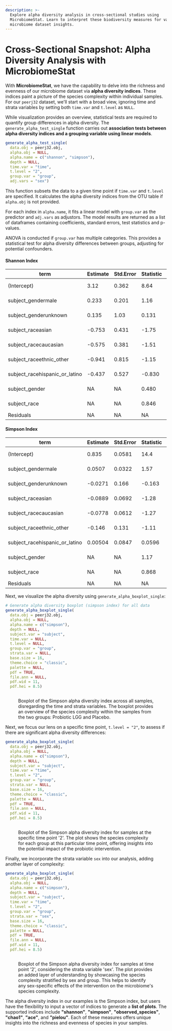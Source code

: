 ```yaml
---
description: >-
  Explore alpha diversity analysis in cross-sectional studies using
  MicrobiomeStat. Learn to interpret these biodiversity measures for valuable
  microbiome dataset insights.
---
```


# Cross-Sectional Snapshot: Alpha Diversity Analysis with MicrobiomeStat

With **MicrobiomeStat**, we have the capability to delve into the richness and evenness of our microbiome dataset via **alpha diversity indices**. These indices paint a picture of the species complexity within individual samples. For our `peerj32` dataset, we'll start with a broad view, ignoring time and strata variables by setting both `time.var` and `t.level` as `NULL`.

While visualization provides an overview, statistical tests are required to quantify group differences in alpha diversity. The `generate_alpha_test_single` function carries out **association tests between alpha diversity indices and a grouping variable using linear models**.

```r
generate_alpha_test_single(
  data.obj = peerj32.obj,
  alpha.obj = NULL, 
  alpha.name = c("shannon", "simpson"),
  depth = NULL,
  time.var = "time",
  t.level = "2",
  group.var = "group",
  adj.vars = "sex")
```

This function subsets the data to a given time point if `time.var` and `t.level` are specified. It calculates the alpha diversity indices from the OTU table if `alpha.obj` is not provided.

For each index in `alpha.name`, it fits a linear model with `group.var` as the predictor and `adj.vars` as adjustors. The model results are returned as a list of dataframes containing coefficients, standard errors, test statistics and p-values.

ANOVA is conducted if `group.var` has multiple categories. This provides a statistical test for alpha diversity differences between groups, adjusting for potential confounders.

#### Shannon Index

| term                              | Estimate | Std.Error | Statistic | P.Value  |
| --------------------------------- | -------- | --------- | --------- | -------- |
| (Intercept)                       | 3.12     | 0.362     | 8.64      | 5.40e-14 |
| subject\_gendermale               | 0.233    | 0.201     | 1.16      | 2.47e-1  |
| subject\_genderunknown            | 0.135    | 1.03      | 0.131     | 8.96e-1  |
| subject\_raceasian                | -0.753   | 0.431     | -1.75     | 8.32e-2  |
| subject\_racecaucasian            | -0.575   | 0.381     | -1.51     | 1.34e-1  |
| subject\_raceethnic\_other        | -0.941   | 0.815     | -1.15     | 2.51e-1  |
| subject\_racehispanic\_or\_latino | -0.437   | 0.527     | -0.830    | 4.08e-1  |
| subject\_gender                   | NA       | NA        | 0.480     | 6.20e-1  |
| subject\_race                     | NA       | NA        | 0.846     | 4.99e-1  |
| Residuals                         | NA       | NA        | NA        | NA       |

#### Simpson Index

| term                              | Estimate | Std.Error | Statistic | P.Value  |
| --------------------------------- | -------- | --------- | --------- | -------- |
| (Intercept)                       | 0.835    | 0.0581    | 14.4      | 7.03e-27 |
| subject\_gendermale               | 0.0507   | 0.0322    | 1.57      | 1.19e-1  |
| subject\_genderunknown            | -0.0271  | 0.166     | -0.163    | 8.70e-1  |
| subject\_raceasian                | -0.0889  | 0.0692    | -1.28     | 2.02e-1  |
| subject\_racecaucasian            | -0.0778  | 0.0612    | -1.27     | 2.07e-1  |
| subject\_raceethnic\_other        | -0.146   | 0.131     | -1.11     | 2.68e-1  |
| subject\_racehispanic\_or\_latino | 0.00504  | 0.0847    | 0.0596    | 9.53e-1  |
| subject\_gender                   | NA       | NA        | 1.17      | 3.13e-1  |
| subject\_race                     | NA       | NA        | 0.868     | 4.86e-1  |
| Residuals                         | NA       | NA        | NA        | NA       |

Next, we visualize the alpha diversity using `generate_alpha_boxplot_single`:

```r
# Generate alpha diversity boxplot (simpson index) for all data
generate_alpha_boxplot_single(
  data.obj = peerj32.obj,
  alpha.obj = NULL,
  alpha.name = c("simpson"),
  depth = NULL,
  subject.var = "subject",
  time.var = NULL,
  t.level = NULL,
  group.var = "group",
  strata.var = NULL,
  base.size = 16,
  theme.choice = "classic",
  palette = NULL,
  pdf = TRUE,
  file.ann = NULL,
  pdf.wid = 11,
  pdf.hei = 8.5)
```

<figure><img src="../.gitbook/assets/Screenshot 2023-06-11 at 19.45.33.png" alt=""><figcaption><p>Boxplot of the Simpson alpha diversity index across all samples, disregarding the time and strata variables. The boxplot provides an overview of the species complexity within the samples from the two groups: Probiotic LGG and Placebo.</p></figcaption></figure>

Next, we focus our lens on a specific time point, `t.level = "2"`, to assess if there are significant alpha diversity differences:

```r
generate_alpha_boxplot_single(
  data.obj = peerj32.obj,
  alpha.obj = NULL,
  alpha.name = c("simpson"),
  depth = NULL,
  subject.var = "subject",
  time.var = "time",
  t.level = "2",
  group.var = "group",
  strata.var = NULL,
  base.size = 16,
  theme.choice = "classic",
  palette = NULL,
  pdf = TRUE,
  file.ann = NULL,
  pdf.wid = 11,
  pdf.hei = 8.5)
```

<figure><img src="../.gitbook/assets/Screenshot 2023-06-11 at 19.46.41.png" alt=""><figcaption><p>Boxplot of the Simpson alpha diversity index for samples at the specific time point '2'. The plot shows the species complexity for each group at this particular time point, offering insights into the potential impact of the probiotic intervention.</p></figcaption></figure>

Finally, we incorporate the strata variable `sex` into our analysis, adding another layer of complexity:

```r
generate_alpha_boxplot_single(
  data.obj = peerj32.obj,
  alpha.obj = NULL,
  alpha.name = c("simpson"),
  depth = NULL,
  subject.var = "subject",
  time.var = "time",
  t.level = "2",
  group.var = "group",
  strata.var = "sex",
  base.size = 16,
  theme.choice = "classic",
  palette = NULL,
  pdf = TRUE,
  file.ann = NULL,
  pdf.wid = 11,
  pdf.hei = 8.5)
```

<figure><img src="../.gitbook/assets/Screenshot 2023-06-11 at 19.47.28.png" alt=""><figcaption><p>Boxplot of the Simpson alpha diversity index for samples at time point '2', considering the strata variable 'sex'. The plot provides an added layer of understanding by showcasing the species complexity stratified by sex and group. This helps to identify any sex-specific effects of the intervention on the microbiome's species complexity.</p></figcaption></figure>

The alpha diversity index in our examples is the Simpson index, but users have the flexibility to input a vector of indices to generate a **list of plots**. The supported indices include **"shannon"**, **"simpson"**, **"observed\_species"**, **"chao1"**, **"ace"**, and **"pielou"**. Each of these measures offers unique insights into the richness and evenness of species in your samples.
